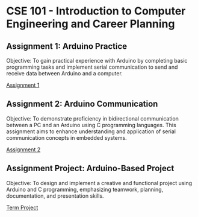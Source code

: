# CSE 101 - Introduction to Computer Engineering and Career Planning

## Assignment 1: Arduino Practice

Objective: 
To gain practical experience with Arduino by completing basic programming tasks and implement serial communication to send and receive data between Arduino and a computer.

[Assignment 1](https://github.com/emirgit/GTU-UNIVERSITYASSIGNMENTS/tree/main/CSE101/ASSIGNMENT-1)

## Assignment 2: Arduino Communication

Objective:
To demonstrate proficiency in bidirectional communication between a PC and an Arduino using C programming languages. This assignment aims to enhance understanding and application of serial communication concepts in embedded systems.

[Assignment 2](https://github.com/emirgit/GTU-UNIVERSITYASSIGNMENTS/tree/main/CSE101/ASSIGNMENT-2)

## Assignment Project: Arduino-Based Project

Objective:
To design and implement a creative and functional project using Arduino and C programming, emphasizing teamwork, planning, documentation, and presentation skills.

[Term Project](https://github.com/emirgit/iDoor)

